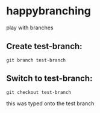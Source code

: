 # happybranching
play with branches

## Create test-branch:

`git branch test-branch`

## Switch to test-branch:

`git checkout test-branch`

this was typed onto the test branch
